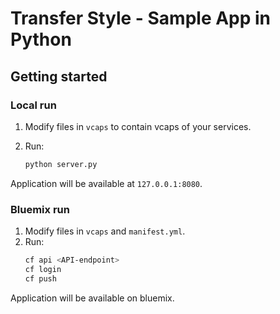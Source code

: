# Transfer Style - Sample App in Python

## Getting started

### Local run

1. Modify files in `vcaps` to contain vcaps of your services.

2. Run:
   ```bash
   python server.py
   ```

Application will be available at `127.0.0.1:8080`.


### Bluemix run

1. Modify files in `vcaps` and `manifest.yml`.
2. Run:
   ```bash
   cf api <API-endpoint>
   cf login
   cf push
   ```
   
Application will be available on bluemix.